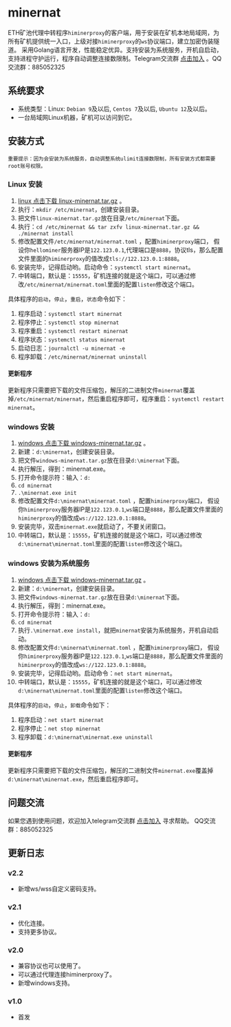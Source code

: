 # minernat

ETH矿池代理中转程序`himinerproxy`的客户端，用于安装在矿机本地局域网，为所有矿机提供统一入口，上级对接`himinerproxy`的`ws`协议端口，建立加密伪装隧道。
采用Golang语言开发，性能稳定优异。支持安装为系统服务，开机自启动，支持进程守护运行，程序自动调整连接数限制。Telegram交流群 [点击加入](https://t.me/+X4aM84WUSC5hYjM5) 。QQ交流群：885052325

## 系统要求

- 系统类型：Linux: `Debian 9`及以后, `Centos 7`及以后, `Ubuntu 12`及以后。
- 一台局域网Linux机器，矿机可以访问到它。

## 安装方式

`重要提示：因为会安装为系统服务，自动调整系统ulimit连接数限制，所有安装方式都需要root账号权限。`

### Linux 安装

1. [linux 点击下载 linux-minernat.tar.gz](https://github.com/HiMinerProxy/minernat/raw/main/releases/linux-minernat.tar.gz) 。
2. 执行：`mkdir /etc/minernat`，创建安装目录。
3. 把文件`linux-minernat.tar.gz`放在目录`/etc/minernat`下面。
4. 执行：`cd /etc/minernat && tar zxfv linux-minernat.tar.gz && ./minernat install`
5. 修改配置文件`/etc/minernat/minernat.toml` ，配置`himinerproxy`端口，
假设你`hellominer`服务器IP是`122.123.0.1`,代理端口是`8888`，协议tls，那么配置文件里面的`himinerproxy`的值改成`tls://122.123.0.1:8888`。
6. 安装完毕，记得启动哟。启动命令：`systemctl start minernat`。
7. 中转端口，默认是：`15555`，矿机连接的就是这个端口，可以通过修改`/etc/minernat/minernat.toml`里面的配置`listen`修改这个端口。

具体程序的`启动`，`停止`，`重启`，`状态`命令如下：

1. 程序启动：`systemctl start minernat`
2. 程序停止：`systemctl stop minernat`
3. 程序重启：`systemctl restart minernat`
4. 程序状态：`systemctl status minernat`
5. 启动日志：`journalctl -u minernat -e`
6. 程序卸载：`/etc/minernat/minernat uninstall`

#### 更新程序

更新程序只需要把下载的文件压缩包，解压的二进制文件`minernat`覆盖掉`/etc/minernat/minernat`，然后重启程序即可，程序重启：`systemctl restart minernat`。


### windows 安装

1. [windows 点击下载 windows-minernat.tar.gz](https://github.com/HiMinerProxy/minernat/raw/main/releases/windows-minernat.tar.gz) 。
2. 新建：`d:\minernat`，创建安装目录。
3. 把文件`windows-minernat.tar.gz`放在目录`d:\minernat`下面。
4. 执行解压，得到：minernat.exe。
5. 打开命令提示符：输入：`d:`
6. `cd minernat`
7. `.\minernat.exe init`
8. 修改配置文件`d:\minernat\minernat.toml` ，配置`himinerproxy`端口，
   假设你`himinerproxy`服务器IP是`122.123.0.1`,`ws`端口是`8888`，那么配置文件里面的`himinerproxy`的值改成`ws://122.123.0.1:8888`。
9. 安装完毕，双击`minernat.exe`就启动了，不要关闭窗口。
10. 中转端口，默认是：`15555`，矿机连接的就是这个端口，可以通过修改`d:\minernat\minernat.toml`里面的配置`listen`修改这个端口。

### windows 安装为系统服务
1. [windows 点击下载 windows-minernat.tar.gz](https://github.com/HiMinerProxy/minernat/raw/main/releases/windows-minernat.tar.gz) 。
2. 新建：`d:\minernat`，创建安装目录。
3. 把文件`windows-minernat.tar.gz`放在目录`d:\minernat`下面。
4. 执行解压，得到：minernat.exe。
5. 打开命令提示符：输入：`d:`
6. `cd minernat`
7. 执行`.\minernat.exe install`，就把`minernat`安装为系统服务，开机自动启动。
8. 修改配置文件`d:\minernat\minernat.toml` ，配置`himinerproxy`端口，
   假设你`himinerproxy`服务器IP是`122.123.0.1`,`ws`端口是`8888`，那么配置文件里面的`himinerproxy`的值改成`ws://122.123.0.1:8888`。 
9. 安装完毕，记得启动哟。启动命令：`net start minernat`。
10. 中转端口，默认是：`15555`，矿机连接的就是这个端口，可以通过修改`d:\minernat\minernat.toml`里面的配置`listen`修改这个端口。

具体程序的`启动`，`停止`，`卸载`命令如下：

1. 程序启动：`net start minernat`
2. 程序停止：`net stop minernat`
3. 程序卸载：`d:\minernat\minernat.exe uninstall`

#### 更新程序

更新程序只需要把下载的文件压缩包，解压的二进制文件`minernat.exe`覆盖掉`d:\minernat\minernat.exe`，然后重启程序即可。


## 问题交流

如果您遇到使用问题，欢迎加入telegram交流群 [点击加入](https://t.me/+X4aM84WUSC5hYjM5) 寻求帮助。 QQ交流群：885052325



## 更新日志

### v2.2
- 新增ws/wss自定义密码支持。

### v2.1
- 优化连接。
- 支持更多协议。

### v2.0
- 兼容协议也可以使用了。
- 可以通过代理连接himinerproxy了。
- 新增windows支持。

### v1.0
- 首发
